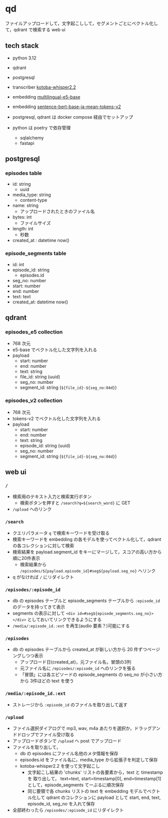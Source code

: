 # qd

ファイルアップロードして，文字起こしして，セグメントごとにベクトル化して，qdrant で検索する web ui

## tech stack

- python 3.12
- qdrant
- postgresql
- transcriber [kotoba-whisper2.2](https://huggingface.co/kotoba-tech/kotoba-whisper-v2.2)
- embedding [multilingual-e5-base](https://huggingface.co/intfloat/multilingual-e5-base)
- embedding [sentence-bert-base-ja-mean-tokens-v2](https://huggingface.co/sonoisa/sentence-bert-base-ja-mean-tokens-v2)

- postgresql, qdrant は docker compose 経由でセットアップ
- python は poetry で依存管理
  - sqlalchemy
  - fastapi

## postgresql

### episodes table

- id: string
  - uuid
- media_type: string
  - content-type
- name: string
  - アップロードされたときのファイル名
- bytes: int
  - ファイルサイズ
- length: int
  - 秒数
- created_at : datetime now()

### episode_segments table

- id: int
- episode_id: string
  - episodes.id
- seg_no: number
- start: number
- end: number
- text: text
- created_at: datetime now()

## qdrant

### episodes_e5 collection

- 768 次元
- e5-base でベクトル化した文字列を入れる
- payload
  - start: number
  - end: number
  - text: string
  - file_id: string (uuid)
  - seg_no: number
  - segment_id: string (`${file_id}-${seg_no:04d}`)

### episodes_v2 collection

- 768 次元
- tokens-v2 でベクトル化した文字列を入れる
- payload
  - start: number
  - end: number
  - text: string
  - episode_id: string (uuid)
  - seg_no: number
  - segment_id: string (`${file_id}-${seg_no:04d}`)

## web ui

### `/`

- 検索用のテキスト入力と検索実行ボタン
  - 検索ボタンを押すと `/search?q=${search_word}` に GET
- `/upload` へのリンク

### `/search`

- クエリパラメータ `q` で検索キーワードを受け取る
- 検索キーワードを embedding の各モデルを使ってベクトル化して，qdrant の各コレクションに対して検索
- 検索結果を payload.segment_id をキーにマージして，スコアの高い方から順に20件表示
  - 検索結果から `/episodes/${payload.episode_id}#seg${payload.seg_no}` へリンク
- q がなければ `/` にリダイレクト

### `/episodes/:episode_id`

- db の episodes テーブルと episode_segments テーブルから `:episode_id` のデータを持ってきて表示
- segments の表示に対して `<div id=#seg${episode_segments.seg_no}></div>` としておいてリンクできるようにする
- `/media/:episode_id.:ext` を再生(audio 要素？)可能にする

### `/episodes`

- db の episodes テーブルから created_at が新しい方から 20 件ずつページングしつつ表示
  - アップロード日(created_at)，元ファイル名，冒頭の3列
  - 元ファイル名に `/episodes/:episode_id` へのリンクを張る
  - 「冒頭」には各エピソードの episode_segments の seq_no が小さい方から 3件ほどの text を使う

### `/media/:episode_id.:ext`

- ストレージから `:episode_id` のファイルを取り出して返す

### `/upload`

- ファイル選択ダイアログで mp3, wav, m4a あたりを選択か，ドラッグアンドドロップでファイル受け取る
- アップロードボタンで `/upload` へ post でアップロード
- ファイルを取り出して，
  - db の episodes にファイル名他のメタ情報を保存
  - episodes.id をファイル名に，media_type から拡張子を判定して保存
  - kotoba-whisper2.2 を使って文字起こし
    - 文字起こし結果の 'chunks' リストの各要素から，text と timestamp を 取り出して， text=text, start=timestamp[0], end=timestamp[1] として，episode_segments てーぶるに順次保存
    - 同じ要領で各 chunks リストの text を embedding モデルでベクトル化して qdrant のコレクションに payload として start, end, text, episode_id, seg_no を入れて保存
- 全部終わったら `/episodes/:episode_id` にリダイレクト

